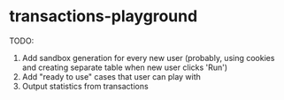 # transactions-playground

TODO:
1. Add sandbox generation for every new user (probably, using cookies and creating separate table when new user clicks 'Run')
2. Add "ready to use" cases that user can play with
3. Output statistics from transactions